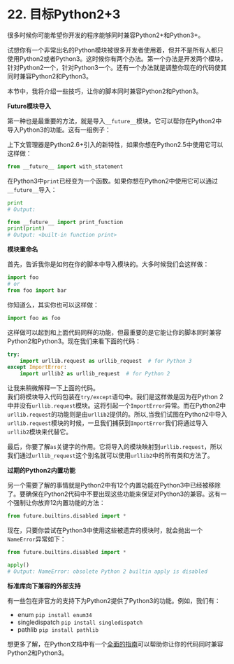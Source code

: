 # 22. 目标Python2+3

很多时候你可能希望你开发的程序能够同时兼容Python2+和Python3+。

试想你有一个非常出名的Python模块被很多开发者使用着，但并不是所有人都只使用Python2或者Python3。这时候你有两个办法。第一个办法是开发两个模块，针对Python2一个，针对Python3一个。还有一个办法就是调整你现在的代码使其同时兼容Python2和Python3。

本节中，我将介绍一些技巧，让你的脚本同时兼容Python2和Python3。

__Future模块导入__

第一种也是最重要的方法，就是导入```__future__```模块。它可以帮你在Python2中导入Python3的功能。这有一组例子：

上下文管理器是Python2.6+引入的新特性，如果你想在Python2.5中使用它可以这样做：
```python
from __future__ import with_statement

```

在Python3中```print```已经变为一个函数。如果你想在Python2中使用它可以通过```__future__```导入：

```python
print
# Output:

from __future__ import print_function
print(print)
# Output: <built-in function print>

```

__模块重命名__

首先，告诉我你是如何在你的脚本中导入模块的。大多时候我们会这样做：

```python
import foo 
# or
from foo import bar

```

你知道么，其实你也可以这样做：

```python
import foo as foo

```

这样做可以起到和上面代码同样的功能，但最重要的是它能让你的脚本同时兼容Python2和Python3。现在我们来看下面的代码：

```python
try:
    import urllib.request as urllib_request  # for Python 3
except ImportError:
    import urllib2 as urllib_request  # for Python 2

```

让我来稍微解释一下上面的代码。  
我们将模块导入代码包装在```try/except```语句中。我们是这样做是因为在Python 2中并没有```urllib.request```模块。这将引起一个```ImportError```异常。而在Python2中```urllib.request```的功能则是由```urllib2```提供的。所以,当我们试图在Python2中导入```urllib.request```模块的时候，一旦我们捕获到```ImportError```我们将通过导入```urllib2```模块来代替它。

最后，你要了解```as```关键字的作用。它将导入的模块映射到```urllib.request```，所以我们通过```urllib_request```这个别名就可以使用```urllib2```中的所有类和方法了。

__过期的Python2内置功能__

另一个需要了解的事情就是Python2中有12个内置功能在Python3中已经被移除了。要确保在Python2代码中不要出现这些功能来保证对Python3的兼容。这有一个强制让你放弃12内置功能的方法：

```python
from future.builtins.disabled import *

```

现在，只要你尝试在Python3中使用这些被遗弃的模块时，就会抛出一个```NameError```异常如下：

```python
from future.builtins.disabled import *

apply()
# Output: NameError: obsolete Python 2 builtin apply is disabled

```

__标准库向下兼容的外部支持__

有一些包在非官方的支持下为Python2提供了Python3的功能。例如，我们有：

* enum ```pip install enum34```
* singledispatch ```pip install singledispatch```
* pathlib ```pip install pathlib```

想更多了解，在Python文档中有一个[全面的指南](https://docs.python.org/3/howto/pyporting.html)可以帮助你让你的代码同时兼容Python2和Python3。

